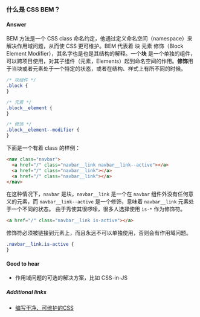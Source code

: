 ### 什么是 CSS BEM？

#### Answer

BEM 方法是一个 CSS class 命名约定，他通过定义命名空间（namespace）来解决作用域问题，从而使 CSS 更可维护。BEM 代表着 块 元素 修饰（Block Element Modifier），其名字也是也是其结构的解释。一个**块** 是一个单独的组件，可以跨项目使用，对其子组件（元素，Elements）起到命名空间的作用。**修饰**用于当块或者元素处于一个特定的状态，或者在结构、样式上有所不同的时候。

```css
/* 块组件 */
.block {
}

/* 元素 */
.block__element {
}

/* 修饰 */
.block__element--modifier {
}
```

下面是一个有着 class 的样例：

```html
<nav class="navbar">
  <a href="/" class="navbar__link navbar__link--active"></a>
  <a href="/" class="navbar__link"></a>
  <a href="/" class="navbar__link"></a>
</nav>
```

在这种情况下，`navbar` 是块，`navbar__link` 是一个在 `navbar` 组件外没有任何意义的元素，而 `navbar__link--active` 是一个修饰，意味着 `navbar__link` 元素处于一个不同的状态。
由于秀使其很啰嗦，很多人选择使用 `is-*` 作为修饰符。

```html
<a href="/" class="navbar__link is-active"></a>
```

修饰符必须被链接到元素上，而且永远不可以单独使用，否则会有作用域问题。

```css
.navbar__link.is-active {
}
```

#### Good to hear

* 作用域问题的可选的解决方案，比如 CSS-in-JS

##### Additional links

* [编写干净、可维护的CSS](https://hackernoon.com/writing-clean-and-maintainable-css-using-bem-methodology-1dcbf810a664)

<!-- tags: (css) -->

<!-- expertise: (0) -->
